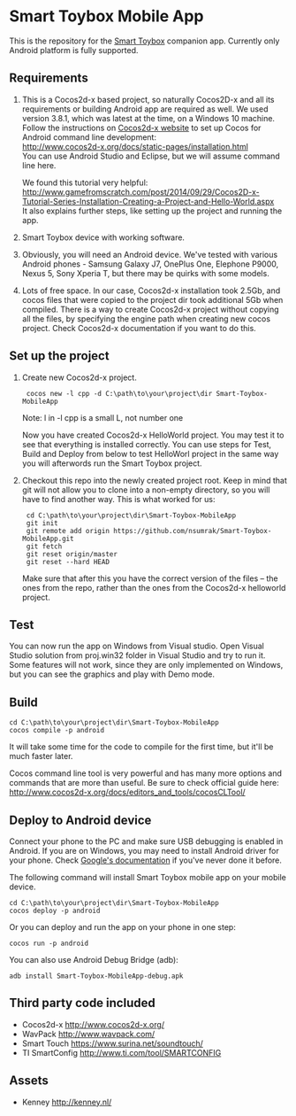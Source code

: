 # Smart Toybox Mobile App

This is the repository for the [Smart Toybox](https://github.com/nsumrak/Smart-Toybox-Embedded-TI) companion app. Currently only Android platform is fully supported.

## Requirements

1. This is a Cocos2d-x based project, so naturally Cocos2D-x and all its requirements or building Android app are required as well. We used version 3.8.1, which was latest at the time, on a Windows 10 machine. Follow the instructions on [Cocos2d-x website](http://www.cocos2d-x.org/) to set up Cocos for Android command line development:  
    <http://www.cocos2d-x.org/docs/static-pages/installation.html>  
    You can use Android Studio and Eclipse, but we will assume command line here.

    We found this tutorial very helpful:  
    <http://www.gamefromscratch.com/post/2014/09/29/Cocos2D-x-Tutorial-Series-Installation-Creating-a-Project-and-Hello-World.aspx>      
    It also explains further steps, like setting up the project and running the app.

2. Smart Toybox device with working software. 

3. Obviously, you will need an Android device. We've tested with various Android phones - Samsung Galaxy J7, OnePlus One, Elephone P9000, Nexus 5, Sony Xperia T, but there may be quirks with some models.

4. Lots of free space. In our case, Cocos2d-x installation took 2.5Gb, and cocos files that were copied to the project dir took additional 5Gb when compiled. There is a way to create Cocos2d-x project without copying all the files, by specifying the engine path when creating new cocos project. Check Cocos2d-x documentation if you want to do this.

## Set up the project

1. Create new Cocos2d-x project.

        cocos new -l cpp -d C:\path\to\your\project\dir Smart-Toybox-MobileApp
    Note: l in -l cpp is a small L, not number one

    Now you have created Cocos2d-x HelloWorld project. You may test it to see that everything is installed correctly. You can use steps for Test, Build and Deploy from below to test HelloWorl project in the same way you will afterwords run the Smart Toybox project.

2. Checkout this repo into the newly created project root. Keep in mind that git will not allow you to clone into a non-empty directory, so you will have to find another way. This is what worked for us:

        cd C:\path\to\your\project\dir\Smart-Toybox-MobileApp
        git init
        git remote add origin https://github.com/nsumrak/Smart-Toybox-MobileApp.git
        git fetch
        git reset origin/master
        git reset --hard HEAD
    
    Make sure that after this you have the correct version of the files – the ones from the repo, rather than the ones from the Cocos2d-x helloworld project.
    
## Test

You can now run the app on Windows from Visual studio. Open Visual Studio solution from proj.win32 folder in Visual Studio and try to run it. Some features will not work, since they are only implemented on Windows, but you can see the graphics and play with Demo mode.

## Build

    cd C:\path\to\your\project\dir\Smart-Toybox-MobileApp
    cocos compile -p android
   
It will take some time for the code to compile for the first time, but it'll be much faster later.

Cocos command line tool is very powerful and has many more options and commands that are more than useful. Be sure to check official guide here:  
<http://www.cocos2d-x.org/docs/editors_and_tools/cocosCLTool/>

## Deploy to Android device

Connect your phone to the PC and make sure USB debugging is enabled in Android. If you are on Windows, you may need to install Android driver for your phone. Check [Google's documentation](https://developer.android.com/studio/run/device.html) if you've never done it before.

The following command will install Smart Toybox mobile app on your mobile device. 

    cd C:\path\to\your\project\dir\Smart-Toybox-MobileApp
    cocos deploy -p android

Or you can deploy and run the app on your phone in one step:

    cocos run -p android

You can also use Android Debug Bridge (adb):

    adb install Smart-Toybox-MobileApp-debug.apk


## Third party code included
* Cocos2d-x http://www.cocos2d-x.org/
* WavPack http://www.wavpack.com/
* Smart Touch https://www.surina.net/soundtouch/
* TI SmartConfig http://www.ti.com/tool/SMARTCONFIG

## Assets
* Kenney http://kenney.nl/
